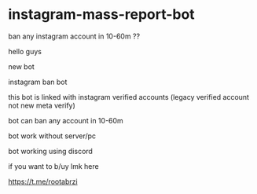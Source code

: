 # instagram-mass-report-bot
 ban any instagram account in 10-60m ??


hello guys

new bot 

instagram ban bot 

this bot is linked with instagram verified accounts (legacy verified account not new meta verify)

bot can ban any account in 10-60m 

bot work without server/pc

bot working using discord

if you want to b/uy lmk here

https://t.me/rootabrzi
